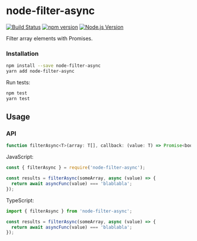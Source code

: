 # node-filter-async

[![Build Status](https://travis-ci.org/mgenware/node-filter-async.svg?branch=master)](http://travis-ci.org/mgenware/node-filter-async)
[![npm version](https://badge.fury.io/js/node-filter-async.svg)](https://badge.fury.io/js/node-filter-async)
[![Node.js Version](http://img.shields.io/node/v/node-filter-async.svg)](https://nodejs.org/en/)

Filter array elements with Promises.

### Installation
```bash
npm install --save node-filter-async
yarn add node-filter-async
```

Run tests:
```bash
npm test
yarn test
```

## Usage
### API
```javascript
function filterAsync<T>(array: T[], callback: (value: T) => Promise<boolean>): Promise<T[]>;
```

JavaScript:
```javascript
const { filterAsync } = require('node-filter-async');

const results = filterAsync(someArray, async (value) => {
  return await asyncFunc(value) === 'blablabla';
});
```

TypeScript:
```typescript
import { filterAsync } from 'node-filter-async';

const results = filterAsync(someArray, async (value) => {
  return await asyncFunc(value) === 'blablabla';
});
```
